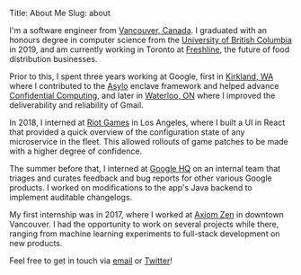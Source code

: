 Title: About Me
Slug: about

I'm a software engineer from [Vancouver, Canada](https://en.wikipedia.org/wiki/Vancouver). I graduated with an honours degree in computer science from the [University of British Columbia](https://www.ubc.ca) in 2019, and am currently working in Toronto at [Freshline](https://freshline.io), the future of food distribution businesses.

Prior to this, I spent three years working at Google, first in [Kirkland, WA](https://careers.google.com/locations/seattle-kirkland-bellevue-redmond/) where I contributed to the [Asylo](https://asylo.dev) enclave framework and helped advance [Confidential Computing](https://cloud.google.com/confidential-computing), and later in [Waterloo, ON](https://careers.google.com/locations/waterloo/) where I improved the deliverability and reliability of Gmail.

In 2018, I interned at [Riot Games](https://www.riotgames.com) in Los Angeles, where I built a UI in React that provided a quick overview of the configuration state of any microservice in the fleet. This allowed rollouts of game patches to be made with a higher degree of confidence.

The summer before that, I interned at [Google HQ](https://careers.google.com/locations/mountain-view/) on an internal team that triages and curates feedback and bug reports for other various Google products. I worked on modifications to the app's Java backend to implement auditable changelogs.

My first internship was in 2017, where I worked at [Axiom Zen](https://www.axiomzen.co) in downtown Vancouver. I had the opportunity to work on several projects while there, ranging from machine learning experiments to full-stack development on new products.

Feel free to get in touch via [email](mailto:me@kevinyap.ca) or [Twitter](https://twitter.com/iKevinY)!
